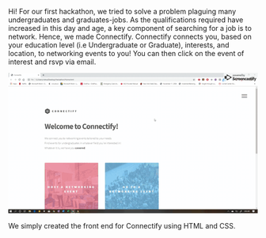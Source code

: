 Hi! For our first hackathon, we tried to solve a problem plaguing many undergraduates and graduates-jobs. As the qualifications required have increased in this day and age, a key component of searching for a job is to network. Hence, we made Connectify. Connectify connects you, based on your education level (i.e Undergraduate or Graduate), interests, and location, to networking events to you! You can then click on the event of interest and rsvp via email. 

![](Gif.gif)

We simply created the front end for Connectify using HTML and CSS. 
